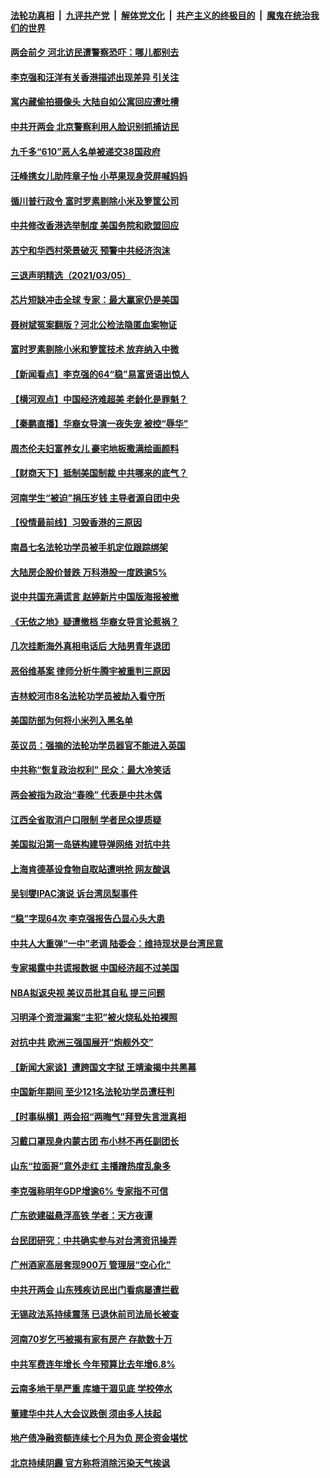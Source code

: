 ####  [法轮功真相](../../../../basic/blob/master/README.md?t=03061731) &nbsp;|&nbsp; [九评共产党](../../../../9ping.md/blob/master/README.md?t=03061731) &nbsp;|&nbsp; [解体党文化](../../../../jtdwh.md/blob/master/README.md?t=03061731)  &nbsp;|&nbsp; [共产主义的终极目的](../../../../gczydzjmd.md/blob/master/README.md?t=03061731) &nbsp;|&nbsp; [魔鬼在统治我们的世界](../../../../mgztzwmdsj.md/blob/master/README.md?t=03061731) 

#### [两会前夕 河北访民遭警察恐吓：哪儿都别去](../pages/nsc413/n12793626.md?t=03061731) 

#### [李克强和汪洋有关香港描述出现差异 引关注](../pages/nsc413/n12793556.md?t=03061731) 

#### [寓内藏偷拍摄像头 大陆自如公寓回应遭吐槽](../pages/nsc413/n12793107.md?t=03061731) 

#### [中共开两会 北京警察利用人脸识别抓捕访民](../pages/nsc413/n12793531.md?t=03061731) 

#### [九千多“610”恶人名单被递交38国政府](../pages/nsc413/n12793222.md?t=03061731) 

#### [汪峰携女儿助阵章子怡 小苹果现身荧屏喊妈妈](../pages/nsc413/n12792743.md?t=03061731) 

#### [循川普行政令 富时罗素剔除小米及箩筐公司](../pages/nsc413/n12792984.md?t=03061731) 

#### [中共修改香港选举制度 美国务院和欧盟回应](../pages/nsc413/n12793091.md?t=03061731) 

#### [苏宁和华西村荣景破灭 预警中共经济泡沫](../pages/nsc413/n12790545.md?t=03061731) 

#### [三退声明精选（2021/03/05）](../pages/nsc413/n12793202.md?t=03061731) 

#### [芯片短缺冲击全球 专家：最大赢家仍是美国](../pages/nsc413/n12792951.md?t=03061731) 

#### [聂树斌冤案翻版？河北公检法隐匿血案物证](../pages/nsc413/n12792708.md?t=03061731) 

#### [富时罗素剔除小米和箩筐技术 放弃纳入中微](../pages/nsc413/n12792755.md?t=03061731) 

#### [【新闻看点】李克强的64“稳”易富贤语出惊人](../pages/nsc413/n12792936.md?t=03061731) 

#### [【横河观点】中国经济难超美 老龄化是罪魁？](../pages/nsc413/n12792968.md?t=03061731) 


#### [【秦鹏直播】华裔女导演一夜失宠 被控“辱华”](../pages/nsc413/n12792871.md?t=03061731) 

#### [周杰伦夫妇富养女儿 豪宅地板撒满绘画颜料](../pages/nsc413/n12792373.md?t=03061731) 

#### [【财商天下】抵制美国制裁 中共哪来的底气？](../pages/nsc413/n12792229.md?t=03061731) 

#### [河南学生“被迫”捐压岁钱 主导者源自团中央](../pages/nsc413/n12792725.md?t=03061731) 

#### [【役情最前线】习毁香港的三原因](../pages/nsc413/n12792420.md?t=03061731) 

#### [南昌七名法轮功学员被手机定位跟踪绑架](../pages/nsc413/n12792813.md?t=03061731) 

#### [大陆房企股价普跌 万科港股一度跌逾5%](../pages/nsc413/n12792717.md?t=03061731) 

#### [说中共国充满谎言 赵婷新片中国版海报被撤](../pages/nsc413/n12792579.md?t=03061731) 

#### [《无依之地》疑遭撤档 华裔女导言论惹祸？](../pages/nsc413/n12792773.md?t=03061731) 

#### [几次挂断海外真相电话后 大陆男青年退团](../pages/nsc413/n12789798.md?t=03061731) 

#### [恶俗维基案 律师分析牛腾宇被重判三原因](../pages/nsc413/n12792348.md?t=03061731) 

#### [吉林蛟河市8名法轮功学员被劫入看守所](../pages/nsc413/n12792196.md?t=03061731) 

#### [美国防部为何将小米列入黑名单](../pages/nsc413/n12792637.md?t=03061731) 

#### [英议员：强摘的法轮功学员器官不能进入英国](../pages/nsc413/n12792556.md?t=03061731) 

#### [中共称“恢复政治权利” 民众：最大冷笑话](../pages/nsc413/n12792412.md?t=03061731) 

#### [两会被指为政治“春晚” 代表是中共木偶](../pages/nsc413/n12792419.md?t=03061731) 

#### [江西全省取消户口限制 学者民众提质疑](../pages/nsc413/n12792199.md?t=03061731) 

#### [美国拟沿第一岛链构建导弹网络 对抗中共](../pages/nsc413/n12792427.md?t=03061731) 

#### [上海肯德基设食物自取站遭哄抢 网友酸讽](../pages/nsc413/n12792397.md?t=03061731) 

#### [吴钊燮IPAC演说 诉台湾凤梨事件](../pages/nsc413/n12791966.md?t=03061731) 

#### [“稳”字现64次 李克强报告凸显心头大患](../pages/nsc413/n12792227.md?t=03061731) 

#### [中共人大重弹“一中”老调 陆委会：维持现状是台湾民意](../pages/nsc413/n12791968.md?t=03061731) 

#### [专家揭露中共谎报数据 中国经济超不过美国](../pages/nsc413/n12792148.md?t=03061731) 

#### [NBA拟返央视 美议员批其自私 提三问题](../pages/nsc413/n12792201.md?t=03061731) 

#### [习明泽个资泄漏案“主犯”被火烧私处拍裸照](../pages/nsc413/n12791998.md?t=03061731) 

#### [对抗中共 欧洲三强国展开“炮舰外交”](../pages/nsc413/n12792046.md?t=03061731) 

#### [【新闻大家谈】遭跨国文字狱 王靖渝揭中共黑幕](../pages/nsc413/n12791978.md?t=03061731) 

#### [中国新年期间 至少121名法轮功学员遭枉判](../pages/nsc413/n12789102.md?t=03061731) 

#### [【时事纵横】两会招“两晦气”拜登失言泄真相](../pages/nsc413/n12790379.md?t=03061731) 

#### [习戴口罩现身内蒙古团 布小林不再任副团长](../pages/nsc413/n12791698.md?t=03061731) 

#### [山东“拉面哥”意外走红 主播蹭热度乱象多](../pages/nsc413/n12791831.md?t=03061731) 

#### [李克强称明年GDP增逾6% 专家指不可信](../pages/nsc413/n12791300.md?t=03061731) 

#### [广东欲建磁悬浮高铁 学者：天方夜谭](../pages/nsc413/n12791664.md?t=03061731) 

#### [台民团研究：中共确实参与对台湾资讯操弄](../pages/nsc413/n12791296.md?t=03061731) 

#### [广州酒家高层套现900万 管理层“空心化”](../pages/nsc413/n12791083.md?t=03061731) 


#### [中共开两会 山东残疾访民出门看病屡遭拦截](../pages/nsc413/n12791420.md?t=03061731) 

#### [无锡政法系持续震荡 已退休前司法局长被查](../pages/nsc413/n12791406.md?t=03061731) 

#### [河南70岁乞丐被揭有家有房产 存款数十万](../pages/nsc413/n12791407.md?t=03061731) 

#### [中共军费连年增长 今年预算比去年增6.8%](../pages/nsc413/n12790975.md?t=03061731) 

#### [云南多地干旱严重 库塘干涸见底 学校停水](../pages/nsc413/n12790946.md?t=03061731) 

#### [董建华中共人大会议跌倒 须由多人扶起](../pages/nsc413/n12790954.md?t=03061731) 

#### [地产债净融资额连续七个月为负 房企资金堪忧](../pages/nsc413/n12790492.md?t=03061731) 

#### [北京持续阴霾 官方称将消除污染天气挨讽](../pages/nsc413/n12790686.md?t=03061731) 


